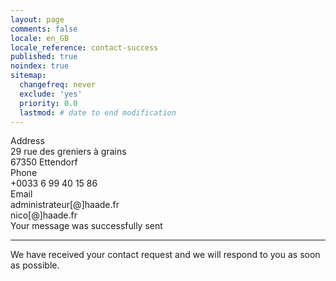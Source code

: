 ```yaml
---
layout: page
comments: false
locale: en_GB
locale_reference: contact-success
published: true
noindex: true
sitemap:
  changefreq: never
  exclude: 'yes'
  priority: 0.0
  lastmod: # date to end modification
---
```


<div class="contentact">
      <div class="left-side">
        <div class="address details">
          <i class="icos map-marker-alt-solid"></i>
          <div class="topic">Address</div>
          <div class="text-one">29 rue des greniers à grains</div>
          <div class="text-two">67350 Ettendorf</div>
        </div>
        <div class="phone details">
          <i class="icos phone-alt-solid"></i>
          <div class="topic">Phone</div>
          <div class="text-one">+0033 6 99 40 15 86</div>
          <div class="text-two"></div>
        </div>
        <div class="email details">
          <i class="icos envelope-solid"></i>
          <div class="topic">Email</div>
          <div class="text-one">administrateur[@]haade.fr</div>
          <div class="text-two">nico[@]haade.fr</div>
        </div>
      </div>
      <div class="right-side">
        <div class="topic-success">Your message was successfully sent</div>
        <hr>
        <p class="content-success">We have received your contact request and we will respond to you as soon as possible.</p>
      </div>
</div>
